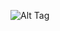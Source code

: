 ![Alt Tag](https://cdn.discordapp.com/attachments/1223392595078680647/1381283648925339678/Untitled1_20250608174404.png?ex=6846f424&is=6845a2a4&hm=dfb84c9efce63114275a9313a6bb8411e1653697a3a827bc206ef10dbc39668f&)
